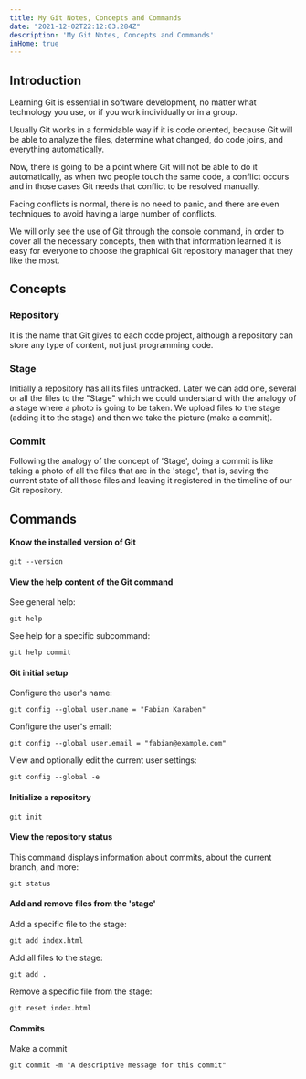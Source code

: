 ```yaml
---
title: My Git Notes, Concepts and Commands
date: "2021-12-02T22:12:03.284Z"
description: 'My Git Notes, Concepts and Commands'
inHome: true
---
```


## Introduction

Learning Git is essential in software development, no matter what technology you use, or if you work individually or in a group.

Usually Git works in a formidable way if it is code oriented, because Git will be able to analyze the files, determine what changed, do code joins, and everything automatically.

Now, there is going to be a point where Git will not be able to do it automatically, as when two people touch the same code, a conflict occurs and in those cases Git needs that conflict to be resolved manually.

Facing conflicts is normal, there is no need to panic, and there are even techniques to avoid having a large number of conflicts.

We will only see the use of Git through the console command, in order to cover all the necessary concepts, then with that information learned it is easy for everyone to choose the graphical Git repository manager that they like the most.

## Concepts

### Repository

It is the name that Git gives to each code project, although a repository can store any type of content, not just programming code.

### Stage

Initially a repository has all its files untracked. Later we can add one, several or all the files to the "Stage" which we could understand with the analogy of a stage where a photo is going to be taken. We upload files to the stage (adding it to the stage) and then we take the picture (make a commit).

### Commit

Following the analogy of the concept of 'Stage', doing a commit is like taking a photo of all the files that are in the 'stage', that is, saving the current state of all those files and leaving it registered in the timeline of our Git repository.

## Commands

#### Know the installed version of Git

```
git --version
```

#### View the help content of the Git command

See general help:

```
git help
```

See help for a specific subcommand:

```
git help commit
```

#### Git initial setup

Configure the user's name:

```
git config --global user.name = "Fabian Karaben"
```

Configure the user's email:

```
git config --global user.email = "fabian@example.com"
```

View and optionally edit the current user settings:

```
git config --global -e
```

#### Initialize a repository

```
git init
```

#### View the repository status

This command displays information about commits, about the current branch, and more:

```
git status
```

#### Add and remove files from the 'stage'

Add a specific file to the stage:

```
git add index.html
```

Add all files to the stage:

```
git add .
```

Remove a specific file from the stage:

```
git reset index.html
```

#### Commits

Make a commit

```
git commit -m "A descriptive message for this commit"
```

